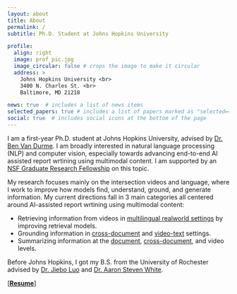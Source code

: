 ```yaml
---
layout: about
title: About
permalink: /
subtitle: Ph.D. Student at Johns Hopkins University

profile:
  align: right
  image: prof_pic.jpg
  image_circular: false # crops the image to make it circular
  address: >
    Johns Hopkins University <br>
    3400 N. Charles St. <br>
    Baltimore, MD 21218

news: true  # includes a list of news items
selected_papers: true # includes a list of papers marked as "selected={true}"
social: true  # includes social icons at the bottom of the page
---
```


I am a first-year Ph.D. student at Johns Hopkins University, advised by [Dr. Ben Van Durme](https://www.cs.jhu.edu/~vandurme/). I am broadly interested in natural language processing (NLP) and computer vision, especially towards advancing end-to-end AI assisted report wrtining using multimodal content. I am supported by an [NSF Graduate Research Fellowship](https://www.nsfgrfp.org/) on this topic.

My research focuses mainly on the intersection videos and language, where I work to improve how models find, understand, ground, and generate information. My current directions fall in 3 main categories all centered around AI-assisted report wrtining using multimodal content:
- Retrieving information from videos in [multilingual realworld settings](https://arxiv.org/abs/2410.11619) by improving retrieval models.
- Grounding information in [cross-document](https://arxiv.org/abs/2311.05601) and [video-text](https://arxiv.org/abs/2410.05267) settings.
- Summarizing information at the [document](https://arxiv.org/abs/2402.06973), [cross-document](https://arxiv.org/abs/2410.14795), and video levels. 


Before Johns Hopkins, I got my B.S. from the University of Rochester advised by [Dr. Jiebo Luo](https://www.cs.rochester.edu/u/jluo/) and [Dr. Aaron Steven White](https://aaronstevenwhite.io/). 



\[**[Resume](assets/pdf/CV.pdf)**\] 
<!-- \[**[Wechat](assets/img/wechat.jpg)**\] -->